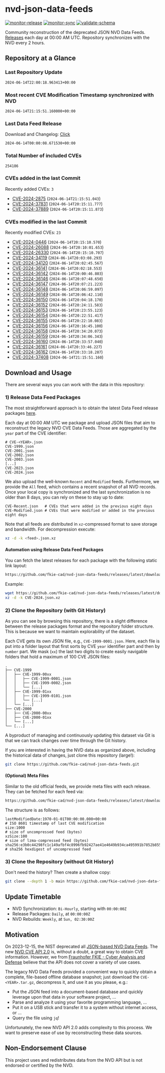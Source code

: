 # nvd-json-data-feeds

[![monitor-release](https://github.com/fkie-cad/nvd-json-data-feeds/actions/workflows/monitor_release.yml/badge.svg)](https://github.com/fkie-cad/nvd-json-data-feeds/actions/workflows/monitor_release.yml)
[![monitor-sync](https://github.com/fkie-cad/nvd-json-data-feeds/actions/workflows/monitor_sync.yml/badge.svg)](https://github.com/fkie-cad/nvd-json-data-feeds/actions/workflows/monitor_sync.yml)
[![validate-schema](https://github.com/fkie-cad/nvd-json-data-feeds/actions/workflows/validate_schema.yml/badge.svg)](https://github.com/fkie-cad/nvd-json-data-feeds/actions/workflows/validate_schema.yml)

Community reconstruction of the deprecated JSON NVD Data Feeds.
[Releases](https://github.com/fkie-cad/nvd-json-data-feeds/releases/latest) each day at 00:00 AM UTC.
Repository synchronizes with the NVD every 2 hours.

## Repository at a Glance

### Last Repository Update

```plain
2024-06-14T22:00:18.963413+00:00
```

### Most recent CVE Modification Timestamp synchronized with NVD

```plain
2024-06-14T21:15:51.160000+00:00
```

### Last Data Feed Release

Download and Changelog: [Click](https://github.com/fkie-cad/nvd-json-data-feeds/releases/latest)

```plain
2024-06-14T00:00:08.671530+00:00
```

### Total Number of included CVEs

```plain
254186
```

### CVEs added in the last Commit

Recently added CVEs: `3`

- [CVE-2024-2875](CVE-2024/CVE-2024-28xx/CVE-2024-2875.json) (`2024-06-14T21:15:51.043`)
- [CVE-2024-37831](CVE-2024/CVE-2024-378xx/CVE-2024-37831.json) (`2024-06-14T20:15:11.777`)
- [CVE-2024-37889](CVE-2024/CVE-2024-378xx/CVE-2024-37889.json) (`2024-06-14T20:15:11.873`)


### CVEs modified in the last Commit

Recently modified CVEs: `23`

- [CVE-2024-0446](CVE-2024/CVE-2024-04xx/CVE-2024-0446.json) (`2024-06-14T20:15:10.570`)
- [CVE-2024-26088](CVE-2024/CVE-2024-260xx/CVE-2024-26088.json) (`2024-06-14T20:10:01.653`)
- [CVE-2024-26330](CVE-2024/CVE-2024-263xx/CVE-2024-26330.json) (`2024-06-14T20:15:10.707`)
- [CVE-2024-34119](CVE-2024/CVE-2024-341xx/CVE-2024-34119.json) (`2024-06-14T20:03:08.293`)
- [CVE-2024-34120](CVE-2024/CVE-2024-341xx/CVE-2024-34120.json) (`2024-06-14T20:02:45.567`)
- [CVE-2024-36141](CVE-2024/CVE-2024-361xx/CVE-2024-36141.json) (`2024-06-14T20:02:18.553`)
- [CVE-2024-36142](CVE-2024/CVE-2024-361xx/CVE-2024-36142.json) (`2024-06-14T20:00:46.803`)
- [CVE-2024-36146](CVE-2024/CVE-2024-361xx/CVE-2024-36146.json) (`2024-06-14T20:07:48.650`)
- [CVE-2024-36147](CVE-2024/CVE-2024-361xx/CVE-2024-36147.json) (`2024-06-14T20:07:21.223`)
- [CVE-2024-36148](CVE-2024/CVE-2024-361xx/CVE-2024-36148.json) (`2024-06-14T20:06:59.097`)
- [CVE-2024-36149](CVE-2024/CVE-2024-361xx/CVE-2024-36149.json) (`2024-06-14T20:06:42.110`)
- [CVE-2024-36150](CVE-2024/CVE-2024-361xx/CVE-2024-36150.json) (`2024-06-14T20:04:18.170`)
- [CVE-2024-36152](CVE-2024/CVE-2024-361xx/CVE-2024-36152.json) (`2024-06-14T20:24:11.583`)
- [CVE-2024-36153](CVE-2024/CVE-2024-361xx/CVE-2024-36153.json) (`2024-06-14T20:23:55.123`)
- [CVE-2024-36154](CVE-2024/CVE-2024-361xx/CVE-2024-36154.json) (`2024-06-14T20:22:51.417`)
- [CVE-2024-36155](CVE-2024/CVE-2024-361xx/CVE-2024-36155.json) (`2024-06-14T20:22:10.083`)
- [CVE-2024-36156](CVE-2024/CVE-2024-361xx/CVE-2024-36156.json) (`2024-06-14T20:16:45.100`)
- [CVE-2024-36158](CVE-2024/CVE-2024-361xx/CVE-2024-36158.json) (`2024-06-14T20:34:20.073`)
- [CVE-2024-36159](CVE-2024/CVE-2024-361xx/CVE-2024-36159.json) (`2024-06-14T20:34:06.343`)
- [CVE-2024-36160](CVE-2024/CVE-2024-361xx/CVE-2024-36160.json) (`2024-06-14T20:33:57.040`)
- [CVE-2024-36161](CVE-2024/CVE-2024-361xx/CVE-2024-36161.json) (`2024-06-14T20:33:46.227`)
- [CVE-2024-36162](CVE-2024/CVE-2024-361xx/CVE-2024-36162.json) (`2024-06-14T20:33:18.287`)
- [CVE-2024-37408](CVE-2024/CVE-2024-374xx/CVE-2024-37408.json) (`2024-06-14T21:15:51.160`)


## Download and Usage

There are several ways you can work with the data in this repository:

### 1) Release Data Feed Packages

The most straightforward approach is to obtain the latest Data Feed release packages [here](https://github.com/fkie-cad/nvd-json-data-feeds/releases/latest).

Each day at 00:00 AM UTC we package and upload JSON files that aim to reconstruct the legacy NVD CVE Data Feeds.
Those are aggregated by the `year` part of the CVE identifier:

```
# CVE-<YEAR>.json
CVE-1999.json
CVE-2001.json
CVE-2002.json
CVE-2003.json
[...]
CVE-2023.json
CVE-2024.json
```

We also upload the well-known `Recent` and `Modified` feeds.
Furthermore, we provide the `All` feed, which contains a recent snapshot of all NVD records.
Once your local copy is synchronized and the last synchronization is no older than 8 days, you can rely on these to stay up to date:

```plain
CVE-Recent.json   # CVEs that were added in the previous eight days
CVE-Modified.json # CVEs that were modified or added in the previous eight days
```

Note that all feeds are distributed in `xz`-compressed format to save storage and bandwidth.
For decompression execute:

```sh
xz -d -k <feed>.json.xz
```

#### Automation using Release Data Feed Packages

You can fetch the latest releases for each package with the following static link layout:

```sh
https://github.com/fkie-cad/nvd-json-data-feeds/releases/latest/download/CVE-<YEAR>.json.xz
```

Example:

```sh
wget https://github.com/fkie-cad/nvd-json-data-feeds/releases/latest/download/CVE-2024.json.xz
xz -d -k CVE-2024.json.xz
```

### 2) Clone the Repository (with Git History)

As you can see by browsing this repository, there is a slight difference between the release packages format and the repository folder structure.
This is because we want to maintain explorability of the dataset.

Each CVE gets its own JSON file, e.g., `CVE-1999-0001.json`.
Here, each file is put into a folder layout that first sorts by CVE `year` identifier part and then by `number` part.
We mask (`xx`) the last two digits to create easily navigable folders that hold a maximum of 100 CVE JSON files:

```plain
.
├── CVE-1999
│   ├── CVE-1999-00xx
│   │   ├── CVE-1999-0001.json
│   │   ├── CVE-1999-0002.json
│   │   └── [...]
│   ├── CVE-1999-01xx
│   │   ├── CVE-1999-0101.json
│   │   └── [...]
│   └── [...]
├── CVE-2000
│   ├── CVE-2000-00xx
│   ├── CVE-2000-01xx
│   └── [...]
└── [...]
```

A byproduct of managing and continuously updating this dataset via Git is that we can track changes over time through the Git history.

If you are interested in having the NVD data as organized above, including the historical data of changes, just clone this repository (large!):

```sh
git clone https://github.com/fkie-cad/nvd-json-data-feeds.git
```

#### (Optional) Meta Files

Similar to the old official feeds, we provide meta files with each release. They can be fetched for each feed via:

```sh
https://github.com/fkie-cad/nvd-json-data-feeds/releases/latest/download/CVE-<YEAR>.meta
```

The structure is as follows:

```plain
lastModifiedDate:1970-01-01T00:00:00.000+00:00                          # ISO 8601 timestamp of last CVE modification
size:1000                                                               # size of uncompressed feed (bytes)
xzSize:100                                                              # size of lzma-compressed feed (bytes)
sha256:e3b0c44298fc1c149afbf4c8996fb92427ae41e4649b934ca495991b7852b855 # sha256 hexdigest of uncompressed feed
```

### 3) Clone the Repository (without Git History)

Don't need the history? Then create a shallow copy:

```sh
git clone --depth 1 -b main https://github.com/fkie-cad/nvd-json-data-feeds.git
```


## Update Timetable

* NVD Synchronization: `Bi-Hourly`, starting with `00:00:00Z`
* Release Packages: `Daily`, at `00:00:00Z`
* NVD Rebuilds: `Weekly`, at `Sun, 02:30:00Z`


## Motivation

On 2023-12-15, the NIST deprecated all [JSON-based NVD Data Feeds](https://nvd.nist.gov/vuln/data-feeds#divRetirementBanner-1).
The new [NVD CVE API 2.0](https://nvd.nist.gov/developers/vulnerabilities) is, without a doubt, a great way to obtain CVE information.
However, we from [Fraunhofer FKIE - Cyber Analysis and Defense](https://www.fkie.fraunhofer.de/en/departments/cad.html) believe that the API does not cover a variety of use cases.

The legacy NVD Data Feeds provided a convenient way to quickly obtain a complete, file-based offline database snapshot; just download the `CVE-<YEAR>.tar.gz`, decompress it, and use it as you please, e.g.:

- Put the JSON feed into a document-based database and quickly leverage upon that data in your software project, ...
- Parse and analyze it using your favorite programming language, ...
- Put it on a USB stick and transfer it to a system without internet access, or ...
- Query the file using `jq`!

Unfortunately, the new NVD API 2.0 adds complexity to this process.
We want to preserve ease of use by reconstructing these data sources.

## Non-Endorsement Clause

This project uses and redistributes data from the NVD API but is not endorsed or certified by the NVD.